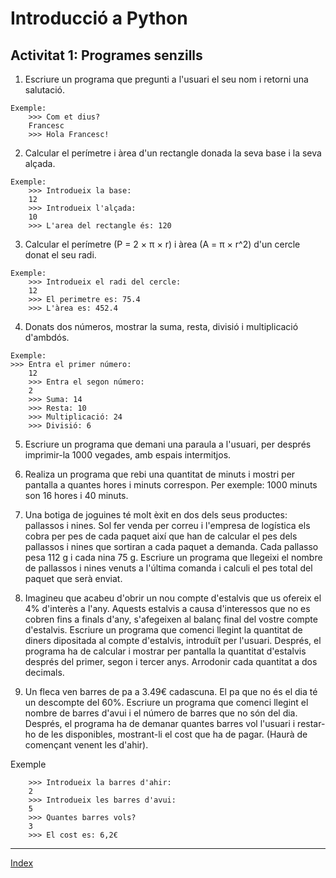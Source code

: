 # Introducció a Python
## Activitat 1: Programes senzills

1. Escriure un programa que pregunti a l'usuari el seu nom i retorni una salutació.
```
Exemple:
    >>> Com et dius?
    Francesc
    >>> Hola Francesc!
```
2. Calcular el perímetre i àrea d'un rectangle donada la seva base i la seva alçada.
```
Exemple:
    >>> Introdueix la base:
    12
    >>> Introdueix l'alçada: 
    10
    >>> L'area del rectangle és: 120
```

3. Calcular el perímetre (P = 2 × π × r) i àrea (A = π × r^2) d'un cercle donat el seu radi.
```
Exemple:
    >>> Introdueix el radi del cercle:
    12
    >>> El perimetre es: 75.4
    >>> L'àrea es: 452.4
```

4. Donats dos números, mostrar la suma, resta, divisió i multiplicació d'ambdós.
```
Exemple:
>>> Entra el primer número:
    12
    >>> Entra el segon número:
    2
    >>> Suma: 14
    >>> Resta: 10
    >>> Multiplicació: 24
    >>> Divisió: 6
``` 

5. Escriure un programa que demani una paraula a l'usuari, per després imprimir-la 1000 vegades, amb espais intermitjos.

6. Realiza un programa que rebi una quantitat de minuts i mostri per pantalla a quantes hores i minuts correspon. Per exemple: 1000 minuts son 16 hores i 40 minuts.

7. Una botiga de joguines té molt èxit en dos dels seus productes: pallassos i nines. Sol fer venda per correu i l'empresa de logística els cobra per pes de cada paquet així que han de calcular el pes dels pallassos i nines que sortiran a cada paquet a demanda. Cada pallasso pesa 112 g i cada nina 75 g. Escriure un programa que llegeixi el nombre de pallassos i nines venuts a l'última comanda i calculi el pes total del paquet que serà enviat.

8. Imagineu que acabeu d'obrir un nou compte d'estalvis que us ofereix el 4% d'interès a l'any. Aquests estalvis a causa d'interessos que no es cobren fins a finals d'any, s'afegeixen al balanç final del vostre compte d'estalvis. Escriure un programa que comenci llegint la quantitat de diners dipositada al compte d'estalvis, introduït per l'usuari. Després, el programa ha de calcular i mostrar per pantalla la quantitat d'estalvis després del primer, segon i tercer anys. Arrodonir cada quantitat a dos decimals.

9.  Un fleca ven barres de pa a 3.49€ cadascuna. El pa que no és el dia té un descompte del 60%. Escriure un programa que comenci llegint el nombre de barres d'avui i el número de barres que no són del dia. Després, el programa ha de demanar quantes barres vol l'usuari i restar-ho de les disponibles, mostrant-li el cost que ha de pagar. (Haurà de començant venent les d'ahir).

Exemple
```
    >>> Introdueix la barres d'ahir:
    2
    >>> Introdueix les barres d'avui: 
    5
    >>> Quantes barres vols?
    3
    >>> El cost es: 6,2€
```

***
[Index](../../../README.md)
